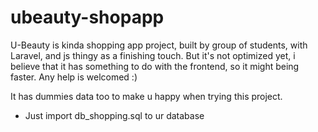 # ubeauty-shopapp
U-Beauty is kinda shopping app project, built by group of students, with Laravel, and js thingy as a finishing touch. But it's not optimized yet, i believe that it has something to do with the frontend, so it might being faster. Any help is welcomed :)

It has dummies data too to make u happy when trying this project. 
- Just import db_shopping.sql to ur database
